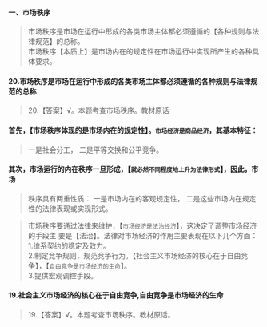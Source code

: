 #### 一、市场秩序
>   市场秩序是市场在运行中形成的各类市场主体都必须遵循的【各种规则与法律规范】的总称。  
    市场秩序【本质上】是市场内在的规定性在市场运行中实现所产生的各种具体要求。   

#### 20.市场秩序是市场在运行中形成的各类市场主体都必须遵循的各种规则与法律规范的总称
>   20.【答案】√。本题考查市场秩序。教材原话

#### 首先，【市场秩序体现的是市场内在的规定性】。`市场经济是商品经济`，其基本特征：
>   一是社会分工，
    二是平等交换和公平竞争。
    
#### 其次，市场运行的内在秩序一旦形成，【`就必然不同程度地上升为法律形式`】，因此，市场
>   秩序具有两重性质：
    一是市场内在的客观规定性，
    二是这些市场内在规定性的法律表现或实现形式。
    
>   市场秩序要通过法律来维护，【`市场经济是法治经济`】，这决定了调整市场经济的手段主
要是【法治】。法律对市场经济的作用主要表现在以下几个方面：
    1.维系契约的稳定及效力。  
    2.制定竞争规则，规范竞争行为。【社会主义市场经济的核心在于自由竞争】，【`自由竞争是市场经济的生命`】。  
    3.提供宏观调控手段。  

#### 19.社会主义市场经济的核心在于自由竞争,自由竞争是市场经济的生命
>   19.【答案】√。本题考查市场秩序。教材原话。    